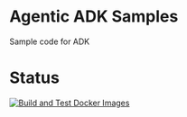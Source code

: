 # Agentic ADK Samples
Sample code for ADK

# Status
[![Build and Test Docker Images](https://github.com/tpayne/agentic-ai-adk/actions/workflows/testbuild.yml/badge.svg)](https://github.com/tpayne/agentic-ai-adk/actions/workflows/testbuild.yml)
